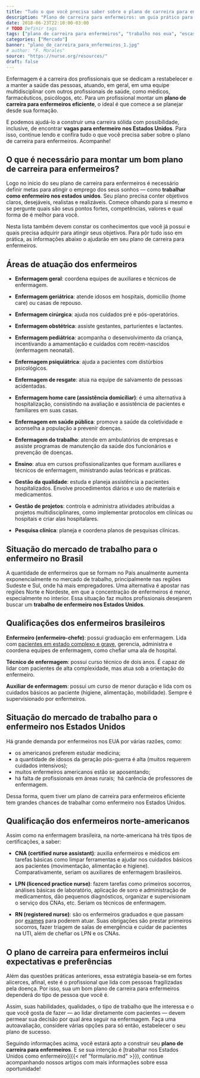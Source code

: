 ```yaml
---
title: "Tudo o que você precisa saber sobre o plano de carreira para enfermeiros"
description: "Plano de carreira para enfermeiros: um guia prático para quem quer atuar no Brasil e nos Estados Unidos"
date: 2018-06-23T22:10:00-03:00
# TODO Definir tags
tags: ["plano de carreira para enfermeiros", "trabalho nos eua", "escassez", "enfermeiros", "enfermagem", "profissionais", "enfermagem nos eua"]
categories: ["Mercado"]
banner: "plano_de_carreira_para_enfermeiros_1.jpg"
# author: "F. Morales"
source: "https://nurse.org/resources/"
draft: false
---
```


Enfermagem é a carreira dos profissionais que se dedicam a restabelecer e a manter a saúde das pessoas, atuando, em geral, em uma equipe multidisciplinar com outros profissionais de saúde, como médicos, farmacêuticos, psicólogos, etc. Para um profissional montar um **plano de carreira para enfermeiros eficiente**, o ideal é que comece a se planejar desde sua formação.

E podemos ajudá-lo a construir uma carreira sólida com possibilidade, inclusive, de encontrar **vagas para enfermeiro nos Estados Unidos**. Para isso, continue lendo e confira tudo o que você precisa saber sobre o plano de carreira para enfermeiros. Acompanhe!

## O que é necessário para montar um bom plano de carreira para enfermeiros?

Logo no início do seu plano de carreira para enfermeiros é necessário definir metas para atingir o emprego dos seus sonhos — como **trabalhar como enfermeiro nos estados unidos**. Seu plano precisa conter objetivos claros, desejáveis, realistas e realizáveis. Comece olhando para si mesmo e se pergunte quais são seus pontos fortes, competências, valores e qual forma de é melhor para você.

Nesta lista também devem constar os conhecimentos que você já possui e quais precisa adquirir para atingir seus objetivos. Para pôr tudo isso em prática, as informações abaixo o ajudarão em seu plano de carreira para enfermeiros.

## Áreas de atuação dos enfermeiros

+ **Enfermagem geral**: coordena equipes de auxiliares e técnicos de enfermagem.
+ **Enfermagem geriátrica**: atende idosos em hospitais, domicílio (home care) ou casas de repouso.
+ **Enfermagem cirúrgica**: ajuda nos cuidados pré e pós-operatórios.
+ **Enfermagem obstétrica**: assiste gestantes, parturientes e lactantes.
+ **Enfermagem pediátrica**: acompanha o desenvolvimento da criança, incentivando a amamentação e cuidados com recém-nascidos (enfermagem neonatal).
+ **Enfermagem psiquiátrica**: ajuda a pacientes com distúrbios psicológicos.
+ **Enfermagem de resgate**: atua na equipe de salvamento de pessoas acidentadas.

+ **Enfermagem home care (assistência domiciliar)**: é uma alternativa à hospitalização, consistindo na avaliação e assistência de pacientes e familiares em suas casas. 
+ **Enfermagem em saúde pública**: promove a saúde da coletividade e aconselha a população a prevenir doenças.
+ **Enfermagem do trabalho**: atende em ambulatórios de empresas e assiste programas de manutenção da saúde dos funcionários e prevenção de doenças.
+ **Ensino**: atua em cursos profissionalizantes que formam auxiliares e técnicos de enfermagem, ministrando aulas teóricas e práticas.
+ **Gestão da qualidade**: estuda e planeja assistência a pacientes hospitalizados. Envolve procedimentos diários e uso de materiais e medicamentos.
+ **Gestão de projetos**: controla e administra atividades atribuídas a projetos multidisciplinares, como implementar protocolos em clínicas ou hospitais e criar alas hospitalares.
+ **Pesquisa clínica**: planeja e coordena planos de pesquisas clínicas.
## Situação do mercado de trabalho para o enfermeiro no Brasil
A quantidade de enfermeiros que se formam no País anualmente aumenta exponencialmente no mercado de trabalho, principalmente nas regiões Sudeste e Sul, onde há mais empregadores. Uma alternativa é apostar nas regiões Norte e Nordeste, em que a concentração de enfermeiros é menor, especialmente no interior. Essa situação faz muitos profissionais desejarem buscar um **trabalho de enfermeiro nos Estados Unidos**.

## Qualificações dos enfermeiros brasileiros
**Enfermeiro (enfermeiro-chefe)**: possui graduação em enfermagem. Lida com [pacientes em estado complexo e grave](www.acpbrasil.com/blog/2018-04-27-cuidados-com-pacientes-traqueostomizados/), gerencia, administra e coordena equipes de enfermagem, como chefiar uma ala de hospital.

**Técnico de enfermagem**: possui curso técnico de dois anos. É capaz de lidar com pacientes de alta complexidade, mas atua sob a orientação do enfermeiro.

**Auxiliar de enfermagem**: possui um curso de menor duração e lida com os cuidados básicos ao paciente (higiene, alimentação, mobilidade). Sempre é supervisionado por enfermeiros.

## Situação do mercado de trabalho para o enfermeiro nos Estados Unidos

Há grande demanda por enfermeiros nos EUA por várias razões, como: 
+ os americanos preferem estudar medicina; 
+ a quantidade de idosos da geração pós-guerra é alta (muitos requerem cuidados intensivos);
+ muitos enfermeiros americanos estão se aposentando; 
+ há falta de profissionais em áreas rurais; 
há carência de professores de enfermagem. 

Dessa forma, quem tiver um plano de carreira para enfermeiros eficiente tem grandes chances de trabalhar como enfermeiro nos Estados Unidos.

## Qualificação dos enfermeiros norte-americanos
Assim como na enfermagem brasileira, na norte-americana há três tipos de certificações, a saber:

+ **CNA (certified nurse assistant)**: auxilia enfermeiros e médicos em tarefas básicas como limpar ferramentas e ajudar nos cuidados básicos aos pacientes (movimentação, alimentação e higiene). Comparativamente, seriam os auxiliares de enfermagem brasileiros.

+ **LPN (licenced practice nurse)**: fazem tarefas como primeiros socorros, análises básicas de laboratório, aplicação de soro e administração de medicamentos, dão pequenos diagnósticos, organizar e supervisionam o serviço dos CNAs, etc. Seriam os técnicos de enfermagem.

+ **RN (registered nurse)**: são os enfermeiros graduados e que passam por [exames](www.acpbrasil.com/blog/2018-05-01-nclex/) para poderem atuar. Suas obrigações são prestar primeiros socorros, fazer triagem de salas de emergência e cuidar de pacientes na UTI, além de chefiar os LPN e os CNAs.  

## O plano de carreira para enfermeiros inclui expectativas e preferências
Além das questões práticas anteriores, essa estratégia baseia-se em fortes alicerces, afinal, este é o profissional que lida com pessoas fragilizadas pela doença. Por isso, sua um bom plano de carreira para enfermeiros dependerá do tipo de pessoa que você é.

Assim, suas habilidades, qualidades, o tipo de trabalho que lhe interessa e o que você gosta de fazer — ao lidar diretamente com pacientes — devem permear sua decisão por qual área seguir na enfermagem. Faça uma autoavaliação, considere várias opções para só então, estabelecer o seu plano de sucesso.

Seguindo informações acima, você estará apto a construir seu **plano de carreira para enfermeiros**. E se sua intenção é [trabalhar nos Estados Unidos como enfermeiro]({{< ref "formulario.md" >}}), continue acompanhando nossos artigos com mais informações sobre essa oportunidade!